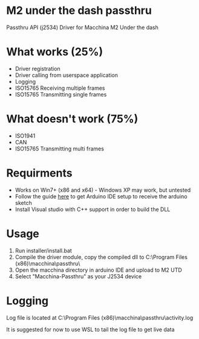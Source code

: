 # M2 under the dash passthru
Passthru API (j2534) Driver for Macchina M2 Under the dash

# What works (25%)
* Driver registration
* Driver calling from userspace application
* Logging
* ISO15765 Receiving multiple frames
* ISO15765 Transmitting single frames
# What doesn't work (75%)
* ISO1941
* CAN
* ISO15765 Transmitting multi frames

# Requirments
* Works on Win7+ (x86 and x64) - Windows XP may work, but untested
* Follow the guide [here](https://docs.macchina.cc/m2-docs/arduino) to get Arduino IDE setup to receive the arduino sketch
* Install Visual studio with C++ support in order to build the DLL


# Usage
1. Run installer/install.bat
2. Compile the driver module, copy the compiled dll to C:\Program Files (x86)\macchina\passthru\
3. Open the macchina directory in arduino IDE and upload to M2 UTD
4. Select "Macchina-Passthru" as your J2534 device

# Logging
Log file is located at C:\Program Files (x86)\macchina\passthru\activity.log

It is suggested for now to use WSL to tail the log file to get live data
